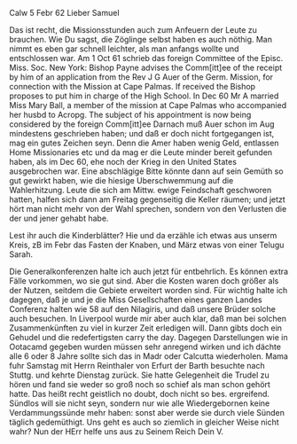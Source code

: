  Calw 5 Febr 62
Lieber Samuel

Das ist recht, die Missionsstunden auch zum Anfeuern der Leute zu brauchen. Wie Du sagst, die Zöglinge selbst haben es auch nöthig. Man nimmt es eben gar schnell leichter, als man anfangs wollte und entschlossen war. 
Am 1 Oct 61 schrieb das foreign Committee of the Episc. Miss. Soc. New York: Bishop Payne advises the Comm[itt]ee of the receipt by him of an application from the Rev J G Auer of the Germ. Mission, for connection with the Mission at Cape Palmas. If received the Bishop proposes to put him in charge of the High School. In Dec 60 Mr A married Miss Mary Ball, a member of the mission at Cape Palmas who accompanied her husbd to Acropg. The subject of his appointment is now being considered by the foreign Comm[itt]ee Darnach muß Auer schon im Aug mindestens geschrieben haben; und daß er doch nicht fortgegangen ist, mag ein gutes Zeichen seyn. Denn die Amer haben wenig Geld, entlassen Home Missionaries etc und da mag er die Leute minder bereit gefunden haben, als im Dec 60, ehe noch der Krieg in den United States ausgebrochen war. Eine abschlägige Bitte könnte dann auf sein Gemüth so gut gewirkt haben, wie die hiesige Uberschwemmung auf die Wahlerhitzung. Leute die sich am Mittw. ewige Feindschaft geschworen hatten, halfen sich dann am Freitag gegenseitig die Keller räumen; und jetzt hört man nicht mehr von der Wahl sprechen, sondern von den Verlusten die der und jener gehabt habe.

Lest ihr auch die Kinderblätter? Hie und da erzähle ich etwas aus unserm Kreis, zB im Febr das Fasten der Knaben, und März etwas von einer Telugu Sarah.

Die Generalkonferenzen halte ich auch jetzt für entbehrlich. Es können extra Fälle vorkommen, wo sie gut sind. Aber die Kosten waren doch größer als der Nutzen, seitdem die Gebiete erweitert worden sind. Für wichtig halte ich dagegen, daß je und je die Miss Gesellschaften eines ganzen Landes Conferenz halten wie 58 auf den Nilagiris, und daß unsere Brüder solche auch besuchen. In Liverpool wurde mir aber auch klar, daß man bei solchen Zusammenkünften zu viel in kurzer Zeit erledigen will. Dann gibts doch ein Gehudel und die redefertigsten carry the day. Dagegen Darstellungen wie in Ootacamd gegeben wurden müssen sehr anregend wirken und ich dächte alle 6 oder 8 Jahre sollte sich das in Madr oder Calcutta wiederholen. 
Mama fuhr Samstag mit Herrn Reinthaler von Erfurt der Barth besuchte nach Stuttg. und kehrte Dienstag zurück. Sie hatte Gelegenheit die Trudel zu hören und fand sie weder so groß noch so schief als man schon gehört hatte. Das heißt recht geistlich no doubt, doch nicht so bes. ergreifend. Sündlos will sie nicht seyn, sondern nur wie alle Wiedergebornen keine Verdammungssünde mehr haben: sonst aber werde sie durch viele Sünden täglich gedemüthigt. Uns geht es auch so ziemlich in gleicher Weise nicht wahr? Nun der HErr helfe uns aus zu Seinem Reich
 Dein V.

